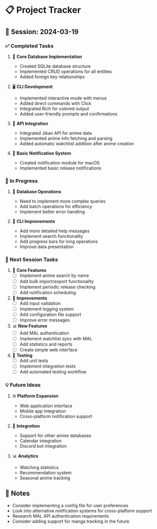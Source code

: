 # 📋 Project Tracker

## 📅 Session: 2024-03-19

### ✅ Completed Tasks

1. 🎯 **Core Database Implementation**
   - Created SQLite database structure
   - Implemented CRUD operations for all entities
   - Added foreign key relationships

2. 🖥️ **CLI Development**
   - Implemented interactive mode with menus
   - Added direct commands with Click
   - Integrated Rich for colored output
   - Added user-friendly prompts and confirmations

3. 🔌 **API Integration**
   - Integrated Jikan API for anime data
   - Implemented anime info fetching and parsing
   - Added automatic watchlist addition after anime creation

4. 📱 **Basic Notification System**
   - Created notification module for macOS
   - Implemented basic release notifications

### 🚧 In Progress

1. 🔄 **Database Operations**
   - Need to implement more complex queries
   - Add batch operations for efficiency
   - Implement better error handling

2. 🎨 **CLI Improvements**
   - Add more detailed help messages
   - Implement search functionality
   - Add progress bars for long operations
   - Improve data presentation

### 📝 Next Session Tasks

1. 🎯 **Core Features**
   - [ ] Implement anime search by name
   - [ ] Add bulk import/export functionality
   - [ ] Implement periodic release checking
   - [ ] Add notification scheduling

2. 🔧 **Improvements**
   - [ ] Add input validation
   - [ ] Implement logging system
   - [ ] Add configuration file support
   - [ ] Improve error messages

3. 📊 **New Features**
   - [ ] Add MAL authentication
   - [ ] Implement watchlist sync with MAL
   - [ ] Add statistics and reports
   - [ ] Create simple web interface

4. 🧪 **Testing**
   - [ ] Add unit tests
   - [ ] Implement integration tests
   - [ ] Add automated testing workflow

### 💡 Future Ideas

1. 🌐 **Platform Expansion**
   - Web application interface
   - Mobile app integration
   - Cross-platform notification support

2. 🔄 **Integration**
   - Support for other anime databases
   - Calendar integration
   - Discord bot integration

3. 📊 **Analytics**
   - Watching statistics
   - Recommendation system
   - Seasonal anime tracking

## 📌 Notes

- Consider implementing a config file for user preferences
- Look into alternative notification systems for cross-platform support
- Research MAL API authentication requirements
- Consider adding support for manga tracking in the future 